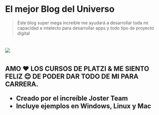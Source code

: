 # **El mejor Blog del Universo**

> Este blog super mega increible me ayudar&aacute; a desarrollar toda mi capacidad e intelecto para desarrollar apps y todo tipo de proyecto digital

<h1>
<h2>

<img src="https://img.freepik.com/psd-gratis/maqueta-interfaz-efecto-cristal_23-2149407631.jpg?t=st=1656980113~exp=1656980713~hmac=3694c6fadef75ffff2fa7ab6a406a7765f6164c7678b113d25535d6001bfa09b&w=826">

<h1>
<h2>

**AMO ❤️ LOS CURSOS DE PLATZI & ME SIENTO FELIZ 😊 DE PODER DAR TODO DE MI PARA CARRERA.**

* Creado por el incre&iacute;ble Joster Team
* Incluye ejemplos en Windows, Linux y Mac